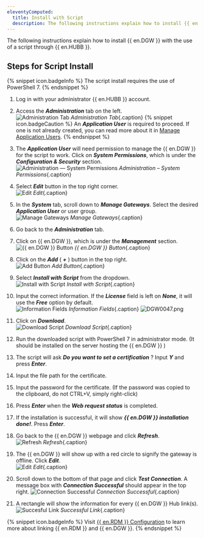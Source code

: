 ```yaml
---
eleventyComputed:
  title: Install with Script
  description: The following instructions explain how to install {{ en.DGW }} with the use of a script through {{ en.HUBB }}.
---
```

The following instructions explain how to install {{ en.DGW }} with the use of a script through {{ en.HUBB }}.

## Steps for Script Install

{% snippet icon.badgeInfo %} 
The script install requires the use of PowerShell 7.
{% endsnippet %}
 
1. Log in with your administrator {{ en.HUBB }} account. 
1. Access the ***Administration*** tab on the left.  
![Administration Tab](/img/en/hub/DGW0020.png)
*Administration Tab*{.caption}
{% snippet icon.badgeCaution %} 
An ***Application User*** is required to proceed. If one is not already created, you can read more about it in [Manage Application Users](/hub/web-interface/hub-overview/administration/management/application-users/manage-application-users/). 
{% endsnippet %}
 
3. The ***Application User*** will need permission to manage the {{ en.DGW }} for the script to work. Click on ***System Permissions***, which is under the ***Configuration & Security*** section.  
![Administration — System Permissions](/img/en/hub/DGW0043.png)
*Administration – System Permissions*{.caption} 
1. Select ***Edit*** button in the top right corner.  
![Edit](/img/en/hub/DGW0044.png)
*Edit*{.caption} 
1. In the ***System*** tab, scroll down to ***Manage Gateways***. Select the desired ***Application User*** or user group.  
![Manage Gateways](/img/en/hub/DGW0045.png)
*Manage Gateways*{.caption} 
1. Go back to the ***Administration*** tab. 
1. Click on {{ en.DGW }}, which is under the ***Management*** section.  
![{{ en.DGW }} Button](/img/en/hub/DGW0021.png)
*{{ en.DGW }} Button*{.caption} 
1. Click on the ***Add*** ( ***+*** ) button in the top right.  
![Add Button](/img/en/hub/DGW0022.png)
*Add Button*{.caption} 
1. Select ***Install with Script*** from the dropdown.  
![Install with Script](/img/en/hub/DGW0042.png)
*Install with Script*{.caption} 
1. Input the correct information. If the ***License*** field is left on ***None***, it will use the ***Free*** option by default.  
![Information Fields](/img/en/hub/DGW0046.png)
*Information Fields*{.caption} 
![DGW0047.png](/img/en/hub/DGW0047.png) 
1. Click on ***Download***.  
![Download Script](/img/en/hub/DGW0048.png)
*Download Script*{.caption} 
1. Run the downloaded script with PowerShell 7 in administrator mode. (It should be installed on the server hosting the {{ en.DGW }} ) 
1. The script will ask ***Do you want to set a certification*** ? Input ***Y*** and press ***Enter***. 
1. Input the file path for the certificate. 
1. Input the password for the certificate. (If the password was copied to the clipboard, do not CTRL+V, simply right-click) 
1. Press ***Enter*** when the ***Web request status*** is completed. 
1. If the installation is successful, it will show ***{{ en.DGW }} installation done!***. Press ***Enter***. 
1. Go back to the {{ en.DGW }} webpage and click ***Refresh***.  
![Refresh](/img/en/hub/DGW0049.png)
*Refresh*{.caption} 
1. The {{ en.DGW }} will show up with a red circle to signify the gateway is offline. Click ***Edit***.  
![Edit](/img/en/hub/DGW0050.png)
*Edit*{.caption} 
1. Scroll down to the bottom of that page and click ***Test Connection***. A message box with ***Connection Successful*** should appear in the top right. 
![Connection Successful](/img/en/hub/DGW0051.png)
*Connection Successful*{.caption} 
1. A rectangle will show the information for every {{ en.DGW }} Hub link(s).  
![Succesful Link](/img/en/hub/DGW0040.png)
*Successful Link*{.caption} 

{% snippet icon.badgeInfo %} 
Visit [{{ en.RDM }} Configuration](/hub/dgw/rdm-configuration/) to learn more about linking {{ en.RDM }} and {{ en.DGW }}. 
{% endsnippet %}
